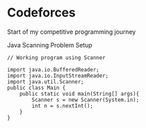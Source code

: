 # Codeforces

Start of my competitive programming journey


Java Scanning Problem Setup 

```
// Working program using Scanner

import java.io.BufferedReader;
import java.io.InputStreamReader;
import java.util.Scanner;
public class Main {
    public static void main(String[] args){
        Scanner s = new Scanner(System.in);
        int n = s.nextInt();
    }
}
```

